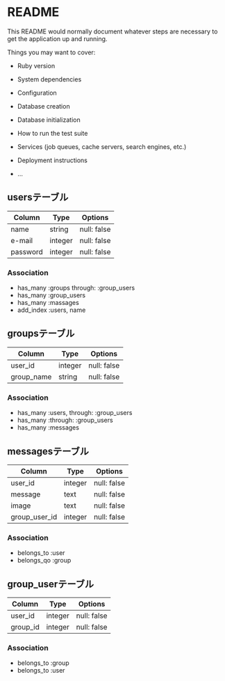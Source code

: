 # README

This README would normally document whatever steps are necessary to get the
application up and running.

Things you may want to cover:

* Ruby version

* System dependencies

* Configuration

* Database creation

* Database initialization

* How to run the test suite

* Services (job queues, cache servers, search engines, etc.)

* Deployment instructions

* ...

## usersテーブル

|Column|Type|Options|
|------|----|-------|
|name|string|null: false|
|e-mail|integer|null: false|
|password|integer|null: false|

### Association
- has_many :groups through: :group_users
- has_many :group_users
- has_many :massages
- add_index :users, name


## groupsテーブル

|Column|Type|Options|
|------|----|-------|
|user_id|integer|null: false|
|group_name|string|null: false|

### Association
- has_many :users, through: :group_users
- has_many :through: :group_users
- has_many :messages

## messagesテーブル

|Column|Type|Options|
|------|----|-------|
|user_id|integer|null: false|
|message|text|null: false|
|image|text|null: false|
|group_user_id|integer|null: false|


### Association
- belongs_to :user
- belongs_qo :group


## group_userテーブル

|Column|Type|Options|
|------|----|-------|
|user_id|integer|null: false|
|group_id|integer|null: false|

### Association
- belongs_to :group
- belongs_to :user